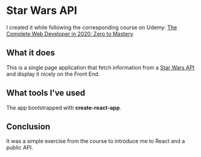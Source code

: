 # Star Wars API

I created it while following the corresponding course on Udemy: [The Complete Web Developer in 2020: Zero to Mastery](https://www.udemy.com/course/the-complete-web-developer-zero-to-mastery/)


## What it does

This is a single page application that fetch information from a [Star Wars API](https://swapi.co/) and display it nicely on the Front End.

## What tools I've used

The app bootstrapped with __create-react-app__.

## Conclusion

It was a simple exercise from the course to introduce me to React and a public API.